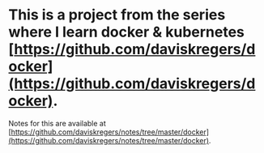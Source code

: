 # This is a project from the series where I learn docker & kubernetes [https://github.com/daviskregers/docker](https://github.com/daviskregers/docker).

Notes for this are available at [https://github.com/daviskregers/notes/tree/master/docker](https://github.com/daviskregers/notes/tree/master/docker).